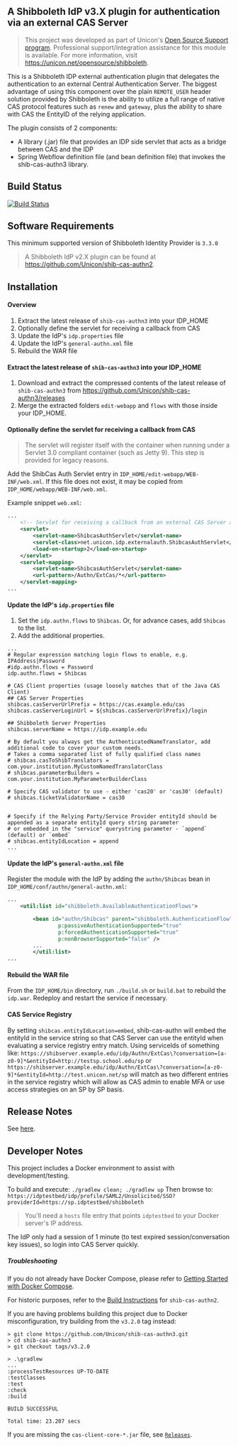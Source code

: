 ## A Shibboleth IdP v3.X plugin for authentication via an external CAS Server

> This project was developed as part of Unicon's [Open Source Support program](https://unicon.net/support). Professional support/integration assistance for this module is available. For more information, visit <https://unicon.net/opensource/shibboleth>.

This is a Shibboleth IDP external authentication plugin that delegates the authentication to an external 
Central Authentication Server. The biggest advantage of using this component over the plain 
`REMOTE_USER` header solution provided by Shibboleth is the ability to utilize a full range 
of native CAS protocol features such as `renew` and `gateway`, plus the ability to share with CAS the 
EntityID of the relying application.

The plugin consists of 2 components:
* A library (.jar) file that provides an IDP side servlet that acts as a bridge between CAS and the IDP
* Spring Webflow definition file (and bean definition file) that invokes the shib-cas-authn3 library.

Build Status
-------------------------------------------------------------
[![Build Status](https://travis-ci.org/Unicon/shib-cas-authn3.svg?branch=master)](https://travis-ci.org/Unicon/shib-cas-authn3)

Software Requirements
-------------------------------------------------------------
This minimum supported version of Shibboleth Identity Provider is `3.3.0`

> A Shibboleth IdP v2.X plugin can be found at <https://github.com/Unicon/shib-cas-authn2>.

Installation
---------------------------------------------------------------

#### Overview
1. Extract the latest release of `shib-cas-authn3` into your IDP_HOME
1. Optionally define the servlet for receiving a callback from CAS
1. Update the IdP's `idp.properties` file
1. Update the IdP's `general-authn.xml` file
1. Rebuild the WAR file

#### Extract the latest release of `shib-cas-authn3` into your IDP_HOME
1. Download and extract the compressed contents of the latest release of `shib-cas-authn3` from https://github.com/Unicon/shib-cas-authn3/releases
1. Merge the extracted folders `edit-webapp` and `flows` with those inside your IDP_HOME.

#### Optionally define the servlet for receiving a callback from CAS
> The servlet will register itself with the container when running under a Servlet 3.0 compliant container (such as Jetty 9).
This step is provided for legacy reasons.

Add the ShibCas Auth Servlet entry in `IDP_HOME/edit-webapp/WEB-INF/web.xml`. If this file does not exist, it may be copied from `IDP_HOME/webapp/WEB-INF/web.xml`.

Example snippet `web.xml`:

```xml
...
    <!-- Servlet for receiving a callback from an external CAS Server and continues the IdP login flow -->
    <servlet>
        <servlet-name>ShibcasAuthServlet</servlet-name>
        <servlet-class>net.unicon.idp.externalauth.ShibcasAuthServlet</servlet-class>
        <load-on-startup>2</load-on-startup>
    </servlet>
    <servlet-mapping>
        <servlet-name>ShibcasAuthServlet</servlet-name>
        <url-pattern>/Authn/ExtCas/*</url-pattern>
    </servlet-mapping>
...
```

#### Update the IdP's `idp.properties` file

1. Set the `idp.authn.flows` to `Shibcas`. Or, for advance cases, add `Shibcas` to the list.
1. Add the additional properties.

```
...
# Regular expression matching login flows to enable, e.g. IPAddress|Password
#idp.authn.flows = Password
idp.authn.flows = Shibcas

# CAS Client properties (usage loosely matches that of the Java CAS Client)
## CAS Server Properties
shibcas.casServerUrlPrefix = https://cas.example.edu/cas
shibcas.casServerLoginUrl = ${shibcas.casServerUrlPrefix}/login

## Shibboleth Server Properties
shibcas.serverName = https://idp.example.edu

# By default you always get the AuthenticatedNameTranslator, add additional code to cover your custom needs.
# Takes a comma separated list of fully qualified class names
# shibcas.casToShibTranslators = com.your.institution.MyCustomNamedTranslatorClass
# shibcas.parameterBuilders = com.your.institution.MyParameterBuilderClass

# Specify CAS validator to use - either 'cas20' or 'cas30' (default)
# shibcas.ticketValidatorName = cas30


# Specify if the Relying Party/Service Provider entityId should be appended as a separate entityId query string parameter
# or embedded in the "service" querystring parameter - `append` (default) or `embed`
# shibcas.entityIdLocation = append
...
```

#### Update the IdP's `general-authn.xml` file
Register the module with the IdP by adding the `authn/Shibcas` bean in `IDP_HOME/conf/authn/general-authn.xml`:

```xml
...
    <util:list id="shibboleth.AvailableAuthenticationFlows">

        <bean id="authn/Shibcas" parent="shibboleth.AuthenticationFlow"
                p:passiveAuthenticationSupported="true"
                p:forcedAuthenticationSupported="true"
                p:nonBrowserSupported="false" />
        ...
        </util:list>
...
```

#### Rebuild the WAR file
From the `IDP_HOME/bin` directory, run `./build.sh` or `build.bat` to rebuild the `idp.war`. Redeploy and restart the service if necessary.

#### CAS Service Registry
By setting `shibcas.entityIdLocation=embed`, shib-cas-authn will embed the entityId in the service string so that CAS Server
can use the entityId when evaluating a service registry entry match. Using serviceIds of something like: 
`https://shibserver.example.edu/idp/Authn/ExtCas\?conversation=[a-z0-9]*&entityId=http://testsp.school.edu/sp`
or
`https://shibserver.example.edu/idp/Authn/ExtCas\?conversation=[a-z0-9]*&entityId=http://test.unicon.net/sp`
will match as two different entries in the service registry which will allow as CAS admin to enable MFA or use access strategies on an SP by SP basis. 

Release Notes
-------------------------------------------------------------
See [here](https://github.com/Unicon/shib-cas-authn3/releases/).


Developer Notes
-------------------------------------------------------------
This project includes a Docker environment to assist with development/testing. 

To build and execute: `./gradlew clean; ./gradlew up`
Then browse to: `https://idptestbed/idp/profile/SAML2/Unsolicited/SSO?providerId=https://sp.idptestbed/shibboleth`

> You'll need a `hosts` file entry that points `idptestbed` to your Docker server's IP address. 

The IdP only had a session of 1 minute (to test expired session/conversation key issues), so login into CAS Server quickly.


##### Troubleshooting
If you do not already have Docker Compose, please refer to [Getting Started with Docker Compose](https://docs.docker.com/compose/gettingstarted/).

For historic purposes, refer to the [Build Instructions](https://github.com/Unicon/shib-cas-authn2#to-build) for `shib-cas-authn2`.

If you are having problems building this project due to Docker misconfiguration, try building from the `v3.2.0` tag instead:

````
> git clone https://github.com/Unicon/shib-cas-authn3.git
> cd shib-cas-authn3
> git checkout tags/v3.2.0

> .\gradlew
...
:processTestResources UP-TO-DATE
:testClasses
:test
:check
:build

BUILD SUCCESSFUL

Total time: 23.207 secs
````

If you are missing the `cas-client-core-*.jar` file, see [`Releases`](https://github.com/Unicon/shib-cas-authn3/releases).
